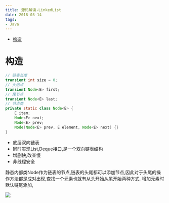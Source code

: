 ```yaml
---
title: 源码解读-LinkedList
date: 2018-03-14
tags:
- Java
---
```


<!-- TOC -->

- [构造](#构造)

<!-- /TOC -->

# 构造

```Java
// 链表长度
transient int size = 0;
// 头结点
transient Node<E> first;
// 尾节点
transient Node<E> last;
// 节点类
private static class Node<E> {
    E item;
    Node<E> next;
    Node<E> prev;
    Node(Node<E> prev, E element, Node<E> next) {}
}
```

* 底层双向链表
* 同时实现List,Deque接口,是一个双向链表结构
* 增删快,改查慢
* 非线程安全

静态内部类Node作为链表的节点,链表的头尾都可以添加节点,因此对于头尾的操作方法都是成对出现,查找一个元素也就有从头开始从尾开始两种方式.
增加元素时默认链尾添加,

[![](https://static.segmentfault.com/v-5b1df2a7/global/img/creativecommons-cc.svg)](https://creativecommons.org/licenses/by-nc-nd/4.0/)
